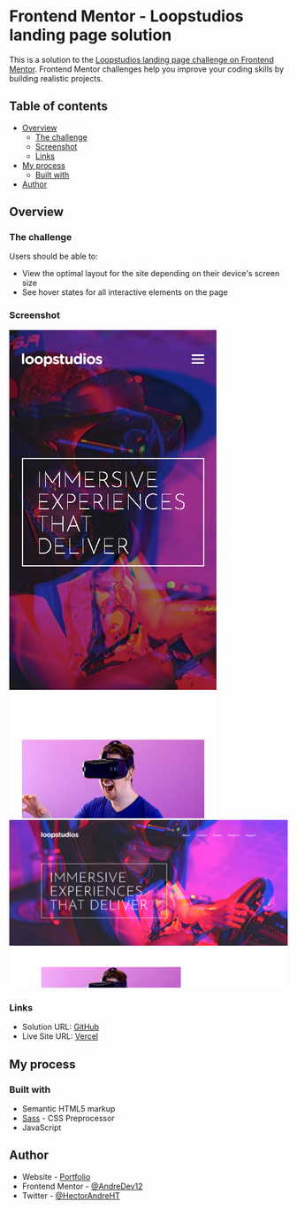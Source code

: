 # Frontend Mentor - Loopstudios landing page solution

This is a solution to the [Loopstudios landing page challenge on Frontend Mentor](https://www.frontendmentor.io/challenges/loopstudios-landing-page-N88J5Onjw). Frontend Mentor challenges help you improve your coding skills by building realistic projects. 

## Table of contents

- [Overview](#overview)
  - [The challenge](#the-challenge)
  - [Screenshot](#screenshot)
  - [Links](#links)
- [My process](#my-process)
  - [Built with](#built-with)
- [Author](#author)

## Overview

### The challenge

Users should be able to:

- View the optimal layout for the site depending on their device's screen size
- See hover states for all interactive elements on the page

### Screenshot

![](./src/assets/screenshot/Screenshot%20Loopstudios%20landing%20page%20mobile.png)
![](./src/assets/screenshot/Screenshot%20Loopstudios%20landing%20page%20desktop.png)

### Links

- Solution URL: [GitHub](https://github.com/AndreDev12/Loopstudios-landing-page)
- Live Site URL: [Vercel](https://loopstudios-landing-page-pink.vercel.app/)

## My process

### Built with

- Semantic HTML5 markup
- [Sass](https://sass-lang.com/) - CSS Preprocessor
- JavaScript

## Author

- Website - [Portfolio](https://andredev.vercel.app/)
- Frontend Mentor - [@AndreDev12](https://www.frontendmentor.io/profile/AndreDev12)
- Twitter - [@HectorAndreHT](https://twitter.com/HectorAndreHT)